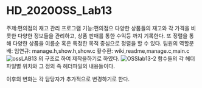 # HD_2020OSS_Lab13
주제:편의점의 재고 관리 프로그램
기능:편의점으 다양한 상품들의 재고와 각 가격을 비릇한 다양한 정보들을 관리하고, 상품 판매를 통한 수익등 까지 기록한다. 또 정렬을 통해 다양한 상품을 이름순 혹은 특정한 목적 중심으로 정렬을 할 수 있다.
팀원의 역할분배:
임연규: manage.h,show.h,show.c
황수환: wiki,readme,manage.c,main.c
![ossLAB13](https://user-images.githubusercontent.com/63580888/80564012-a849fc00-8a27-11ea-9531-5527f3c0a550.jpg)
의 구조로 하여 제작을하기로 하였다.
![OSSlab13-2](https://user-images.githubusercontent.com/63580888/80565723-2b6d5100-8a2c-11ea-8937-cac5cf09bdd3.jpg)
함수들의 각 헤더파일별 위치와 그 정의 즉 헤더파일의 내용들이다.

이후의 변화는 각 담당자가 추가적으로 변경하기로 한다.
